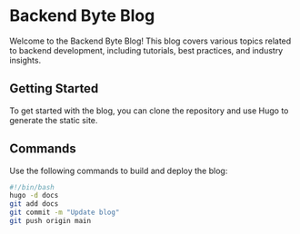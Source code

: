 # Backend Byte Blog

Welcome to the Backend Byte Blog! This blog covers various topics related to backend development, including tutorials, best practices, and industry insights.

## Getting Started

To get started with the blog, you can clone the repository and use Hugo to generate the static site.

## Commands

Use the following commands to build and deploy the blog:

```bash
#!/bin/bash
hugo -d docs
git add docs
git commit -m "Update blog"
git push origin main
```
